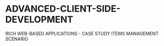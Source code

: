 # ADVANCED-CLIENT-SIDE-DEVELOPMENT
RICH WEB-BASED APPLICATIONS - CASE STUDY ITEMS MANAGEMENT SCENARIO
